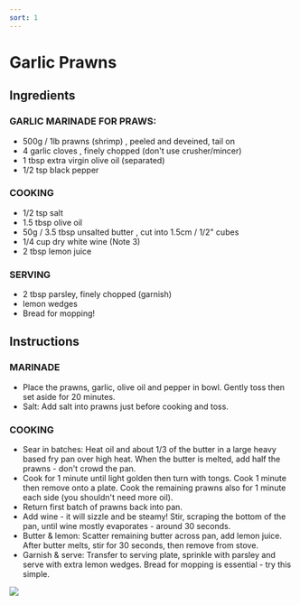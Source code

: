 ```yaml
---
sort: 1
---
```


# Garlic Prawns

## Ingredients

### GARLIC MARINADE FOR PRAWS:
* 500g / 1lb prawns (shrimp) , peeled and deveined, tail on 
* 4 garlic cloves , finely chopped (don't use crusher/mincer)
* 1 tbsp extra virgin olive oil (separated)
* 1/2 tsp black pepper
### COOKING
* 1/2 tsp salt
* 1.5 tbsp olive oil
* 50g / 3.5 tbsp unsalted butter , cut into 1.5cm / 1/2" cubes 
* 1/4 cup dry white wine (Note 3)
* 2 tbsp lemon juice
### SERVING
* 2 tbsp parsley, finely chopped (garnish)
* lemon wedges
* Bread for mopping!

## Instructions

### MARINADE
* Place the prawns, garlic, olive oil and pepper in bowl. Gently toss then set aside for 20 minutes.
* Salt: Add salt into prawns just before cooking and toss.
### COOKING
* Sear in batches: Heat oil and about 1/3 of the butter in a large heavy based fry pan over high heat. When the butter is melted, add half the prawns - don't crowd the pan.
* Cook for 1 minute until light golden then turn with tongs. Cook 1 minute then remove onto a plate. Cook the remaining prawns also for 1 minute each side (you shouldn't need more oil).
* Return first batch of prawns back into pan.
* Add wine - it will sizzle and be steamy! Stir, scraping the bottom of the pan, until wine mostly evaporates - around 30 seconds.
* Butter & lemon: Scatter remaining butter across pan, add lemon juice. After butter melts, stir for 30 seconds, then remove from stove.
* Garnish & serve: Transfer to serving plate, sprinkle with parsley and serve with extra lemon wedges. Bread for mopping is essential - try this simple.

<img src="{{site.baseurl}}/images/Garlic-Prawns_6.jpg"/>
